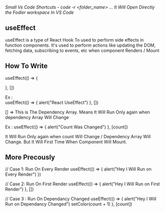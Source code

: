 *Small Vs Code Shortcuts - code -r <folder_name>  ... It Will Open Directly the Fodler workspace In VS Code*

## useEffect
useEffect is a type of React Hook To used to perform side effects in function components. It's used to perform actions like updating the DOM, fetching data, subscribing to events, etc when component Renders / Mount 

## How To Write
useEffect(() => {
    
}, [])


Ex :   
useEffect(() => {
  alert("React UseEffect")
}, [])



[] => This is The Dependency Array. Means It Will Run Only again when dependency Array Will Change

Ex :
useEffect(() => {
  alert("Count Was Changed")
}, [count])

It Will Run Only again when count Will Change / Dependency Array Will Change. But It Will First Time When Component Will Mount.

## More Precously

  // Case 1: Run On Every Render
  useEffect(() => {
    alert("Hey I Will Run on Every Render")
  })

  // Case 2: Run On First Render
  useEffect(() => {
    alert("Hey I Will Run on First Render")
  }, [])


  // Case 3 : Run On Dependancy Changed
   useEffect(() => {
    alert("Hey I Will Run on Dependancy Changed")
    setColor(count + 1)
  }, [count])